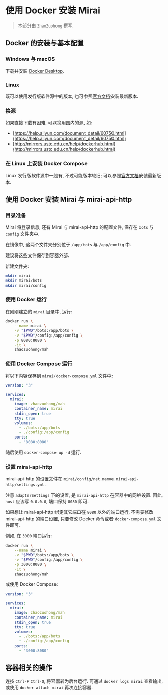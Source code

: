 # 使用 Docker 安装 Mirai

> 本部分由 `ZhaoZuohong` 撰写.

## Docker 的安装与基本配置

### Windows 与 macOS

下载并安装 [Docker Desktop](https://www.docker.com/products/docker-desktop).

### Linux

既可以使用发行版软件源中的版本, 也可参照[官方文档](https://docs.docker.com/engine/install/)安装最新版本.

### 换源

如果直接下载有困难, 可以换用国内的源, 如:

- [https://help.aliyun.com/document_detail/60750.html](https://help.aliyun.com/document_detail/60750.html)
- [http://mirrors.ustc.edu.cn/help/dockerhub.html](http://mirrors.ustc.edu.cn/help/dockerhub.html)

### 在 Linux 上安装 Docker Compose

Linux 发行版软件源中一般有, 不过可能版本较旧; 可以参照[官方文档](https://docs.docker.com/compose/install/)安装最新版本.

## 使用 Docker 安装 Mirai 与 mirai-api-http

### 目录准备

Mirai 将登录信息, 还有 Mirai 与 mirai-api-http 的配置文件, 保存在 `bots` 与 `config` 文件夹中.

在镜像中, 这两个文件夹分别位于 `/app/bots` 与 `/app/config` 中.

建议将这些文件保存到容器外部.

新建文件夹:

```bash
mkdir mirai
mkdir mirai/bots
mkdir mirai/config
```

### 使用 Docker 运行

在刚刚建立的 `mirai` 目录中, 运行:

```bash
docker run \
    --name mirai \
    -v "$PWD"/bots:/app/bots \
    -v "$PWD"/config:/app/config \
    -p 8080:8080 \
    -it \
    zhaozuohong/mah
```

### 使用 Docker Compose 运行

将以下内容保存到 `mirai/docker-compose.yml` 文件中:

```yml
version: "3"

services:
  mirai:
    image: zhaozuohong/mah
    container_name: mirai
    stdin_open: true
    tty: true
    volumes:
      - ./bots:/app/bots
      - ./config:/app/config
    ports:
      - "8080:8080"
```

随后使用 `docker-compose up -d` 运行.

### 设置 mirai-api-http

mirai-api-http 的设置文件在 `mirai/config/net.mamoe.mirai-api-http/settings.yml` .

注意 `adapterSettings` 下的设置, 是 `mirai-api-http` 在容器中的网络设置. 因此, `host` 应该写 `0.0.0.0`, 端口保持 `8080` 即可.

如果想让 mirai-api-http 绑定其它端口在 `8080` 以外的端口运行, 不需要修改 mirai-api-http 的端口设置, 只要修改 Docker 命令或者 `docker-compose.yml` 文件即可.

例如, 在 `3000` 端口运行:

```bash
docker run \
    --name mirai \
    -v "$PWD"/bots:/app/bots \
    -v "$PWD"/config:/app/config \
    -p 3000:8080 \
    -it \
    zhaozuohong/mah
```

或使用 Docker Compose:

```yml
version: "3"

services:
  mirai:
    image: zhaozuohong/mah
    container_name: mirai
    stdin_open: true
    tty: true
    volumes:
      - ./bots:/app/bots
      - ./config:/app/config
    ports:
      - "3000:8080"
```

## 容器相关的操作

连按 `Ctrl-P` `Ctrl-Q`, 将容器转为后台运行. 可通过 `docker logs mirai` 查看输出, 或使用 `docker attach mirai` 再次连接容器.
